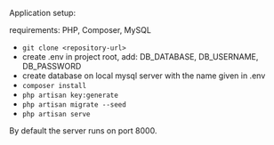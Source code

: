 Application setup:

requirements: PHP, Composer, MySQL

- `git clone <repository-url>`
- create .env in project root, add: DB_DATABASE, DB_USERNAME, DB_PASSWORD
- create database on local mysql server with the name given in .env
- `composer install`
- `php artisan key:generate`
- `php artisan migrate --seed`
- `php artisan serve`

By default the server runs on port 8000.
